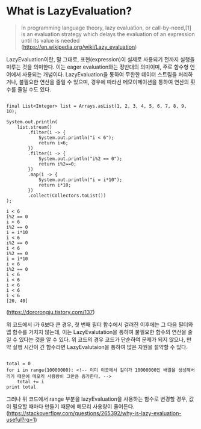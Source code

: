 # What is LazyEvaluation?

> In programming language theory, lazy evaluation, or call-by-need,[1] is an evaluation strategy which delays the evaluation of an expression until its value is needed
> (https://en.wikipedia.org/wiki/Lazy_evaluation)

LazyEvaluation이란, 말 그대로, 표현(expression)이 실제로 사용되기 전까지 실행을 미루는 것을 의미한다. 이는 eager evaluation와는 정반대의 의미이며, 주로 함수형 언어에서 사용되는 개념이다.
LazyEvaluation을 통하여 무한한 데이터 스트림을 처리하거나, 불필요한 연산을 줄일 수 있으며, 경우에 따라선 메모이제이션을 통하여 연산의 횟수를 줄일 수도 있다.

```

final List<Integer> list = Arrays.asList(1, 2, 3, 4, 5, 6, 7, 8, 9, 10);
 
System.out.println(
    list.stream()
        .filter(i -> {
            System.out.println("i < 6");
            return i<6;
        })
        .filter(i -> {
            System.out.println("i%2 == 0");
            return i%2==0;
        })
        .map(i -> {
            System.out.println("i = i*10");
            return i*10;
        })
        .collect(Collectors.toList())
);

```

```
i < 6
i%2 == 0
i < 6
i%2 == 0
i = i*10
i < 6
i%2 == 0
i < 6
i%2 == 0
i = i*10
i < 6
i%2 == 0
i < 6
i < 6
i < 6
i < 6
i < 6
[20, 40]
```
(https://dororongju.tistory.com/137)

위 코드에서 i가 6보다 큰 경우, 첫 번째 필터 함수에서 걸러진 이후에는 그 다음 필터와 맵 함수를 거치지 않는데,
이는 LazyEvalutation을 통하여 불필요한 함수의 연산을 줄일 수 있다는 것을 알 수 있다. 위 코드의 경우 코드가 단순하여 문제가 되지 않으나,
만약 실행 시간이 긴 함수라면 LazyEvalutaion을 통하여 많은 자원을 절약할 수 있다.

```

total = 0
for i in range(10000000): <!-- 이미 이곳에서 길이가 10000000인 배열을 생성해버리기 때문에 메모리 사용량이 그만큼 증가한다. -->
    total += i
print total

```

그러나 위 코드에서 range 부분을 lazyEvaluation을 사용하는 함수로 변경할 경우, 값이 필요할 때마다 만들기 때문에 메모리 사용량이 줄어든다.
(https://stackoverflow.com/questions/265392/why-is-lazy-evaluation-useful?rq=1)

